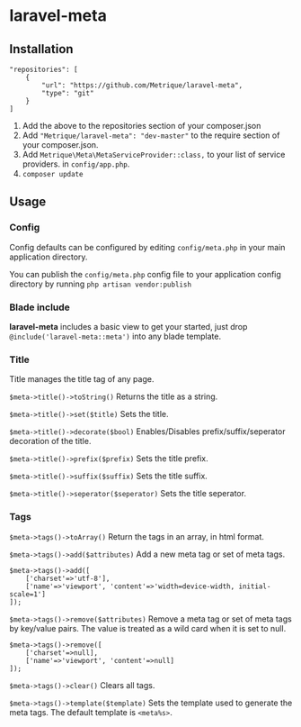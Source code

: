 # laravel-meta

## Installation

```
"repositories": [
    {
        "url": "https://github.com/Metrique/laravel-meta",
        "type": "git"
    }
]
```

1. Add the above to the repositories section of your composer.json
2. Add `"Metrique/laravel-meta": "dev-master"` to the require section of your composer.json.
3. Add `Metrique\Meta\MetaServiceProvider::class,` to your list of service providers. in `config/app.php`.
4. `composer update`

## Usage

### Config

Config defaults can be configured by editing `config/meta.php` in your main application directory.

You can publish the `config/meta.php` config file to your application config directory by running `php artisan vendor:publish`

### Blade include

**laravel-meta** includes a basic view to get your started, just drop `@include('laravel-meta::meta')` into any blade template.

### Title

Title manages the title tag of any page.

`$meta->title()->toString()` Returns the title as a string.

`$meta->title()->set($title)` Sets the title.

`$meta->title()->decorate($bool)` Enables/Disables prefix/suffix/seperator decoration of the title.

`$meta->title()->prefix($prefix)` Sets the title prefix.

`$meta->title()->suffix($suffix)` Sets the title suffix.

`$meta->title()->seperator($seperator)` Sets the title seperator.

### Tags

`$meta->tags()->toArray()` Return the tags in an array, in html format.

`$meta->tags()->add($attributes)` Add a new meta tag or set of meta tags.

```
$meta->tags()->add([
    ['charset'=>'utf-8'],
    ['name'=>'viewport', 'content'=>'width=device-width, initial-scale=1']
]);
```

`$meta->tags()->remove($attributes)` Remove a meta tag or set of meta tags by key/value pairs. The value is treated as a wild card when it is set to null.

```
$meta->tags()->remove([
    ['charset'=>null],
    ['name'=>'viewport', 'content'=>null]
]);
```
`$meta->tags()->clear()` Clears all tags.

`$meta->tags()->template($template)` Sets the template used to generate the meta tags. The default template is `<meta%s>`.
